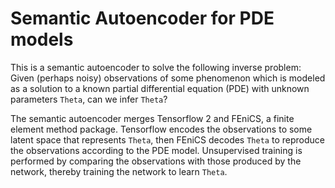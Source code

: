 # Semantic Autoencoder for PDE models
This is a semantic autoencoder to solve the following inverse problem:
Given (perhaps noisy) observations of some phenomenon which is modeled as 
a solution to a known partial differential equation (PDE) with unknown parameters `Theta`,
can we infer `Theta`?

The  semantic autoencoder merges Tensorflow 2 and FEniCS, a finite element method package.
Tensorflow encodes the observations to some latent space that represents `Theta`,
then FEniCS decodes `Theta` to reproduce the observations according to the PDE model.
Unsupervised training is performed by comparing the observations with those 
produced by the network, thereby training the network to learn `Theta`.
